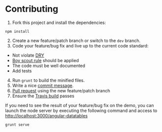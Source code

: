 Contributing
============

1. Fork this project and install the dependencies:
```
npm install
```
2. Create a new feature/patch branch or switch to the `dev` branch.
3. Code your feature/bug fix and live up to the current code standard:
  * Not violate [DRY](http://programmer.97things.oreilly.com/wiki/index.php/Don%27t_Repeat_Yourself)
  * [Boy scout rule](http://programmer.97things.oreilly.com/wiki/index.php/The_Boy_Scout_Rule) should be applied
  * The code must be well documented
  * Add tests
4. Run `grunt` to build the minified files.
5. Write a nice [commit message](http://tbaggery.com/2008/04/19/a-note-about-git-commit-messages.html).
6. [Pull request](https://help.github.com/articles/using-pull-requests) using the new feature/patch branch
7. Ensure the [Travis build](https://travis-ci.org/l-lin/angular-datatables) passes


If you need to see the result of your feature/bug fix on the demo, you can launch the node server by
executing the following command and access to [http://localhost:3000/angular-datatables](http://localhost:3000/angular-datatables)
```
grunt serve
```
